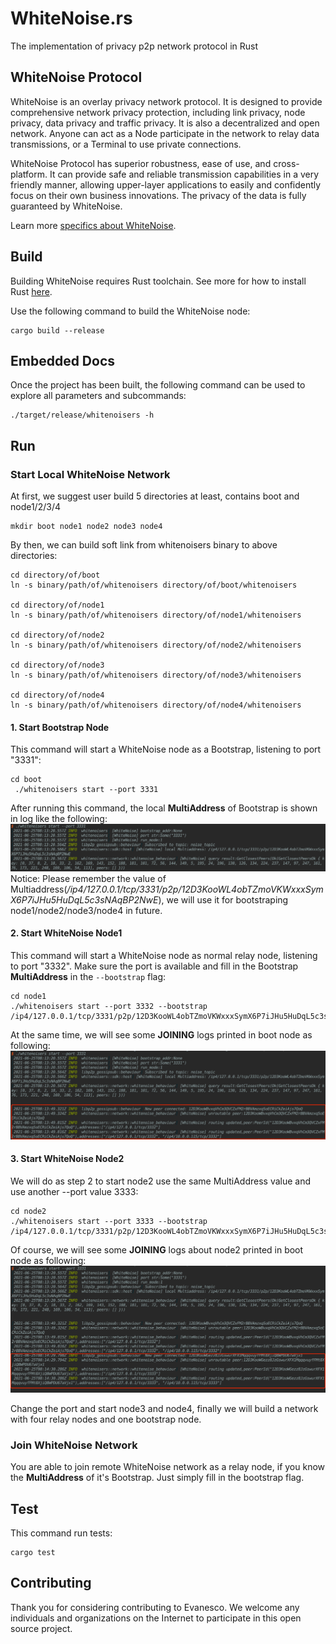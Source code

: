 # WhiteNoise.rs

The implementation of privacy p2p network protocol in Rust

## WhiteNoise Protocol

WhiteNoise is an overlay privacy network protocol. It is designed to provide comprehensive network privacy protection,
including link privacy, node privacy, data privacy and traffic privacy. It is also a decentralized and open network.
Anyone can act as a Node participate in the network to relay data transmissions, or a Terminal to use private
connections.

WhiteNoise Protocol has superior robustness, ease of use, and cross-platform. It can provide safe and reliable
transmission capabilities in a very friendly manner, allowing upper-layer applications to easily and confidently focus
on their own business innovations. The privacy of the data is fully guaranteed by WhiteNoise.

Learn more [specifics about WhiteNoise](./whitenoise.md).

## Build

Building WhiteNoise requires Rust toolchain. See more for how to install
Rust [here](https://www.rust-lang.org/tools/install).

Use the following command to build the WhiteNoise node:

```shell
cargo build --release
```

## Embedded Docs

Once the project has been built, the following command can be used to explore all parameters and subcommands:

```shell
./target/release/whitenoisers -h
```

## Run

### Start Local WhiteNoise Network
At first, we suggest user build 5 directories at least, contains boot and node1/2/3/4
```shell
mkdir boot node1 node2 node3 node4    
```

By then, we can build soft link from whitenoisers binary to above directories:
```shell
cd directory/of/boot
ln -s binary/path/of/whitenoisers directory/of/boot/whitenoisers

cd directory/of/node1
ln -s binary/path/of/whitenoisers directory/of/node1/whitenoisers

cd directory/of/node2
ln -s binary/path/of/whitenoisers directory/of/node2/whitenoisers

cd directory/of/node3
ln -s binary/path/of/whitenoisers directory/of/node3/whitenoisers

cd directory/of/node4
ln -s binary/path/of/whitenoisers directory/of/node4/whitenoisers
```

#### 1. Start Bootstrap Node

This command will start a WhiteNoise node as a Bootstrap, listening to port "3331":

```shell
cd boot
 ./whitenoisers start --port 3331
```

After running this command, the local **MultiAddress** of Bootstrap is shown in log like the following:
![img.png](docs/pics/img0.png)
Notice: Please remember the value of Multiaddress(*/ip4/127.0.0.1/tcp/3331/p2p/12D3KooWL4obTZmoVKWxxxSymX6P7iJHu5HuDqL5c3sNAqBP2NwE*), we will use it for bootstraping node1/node2/node3/node4 in future.

#### 2. Start WhiteNoise Node1

This command will start a WhiteNoise node as normal relay node, listening to port "3332". Make sure the port is
available and fill in the Bootstrap **MultiAddress** in the `--bootstrap` flag:

```shell
cd node1
./whitenoisers start --port 3332 --bootstrap /ip4/127.0.0.1/tcp/3331/p2p/12D3KooWL4obTZmoVKWxxxSymX6P7iJHu5HuDqL5c3sNAqBP2NwE
```
At the same time, we will see some **JOINING** logs printed in boot node as following:
![img.png](./docs/pics/img1.png)

#### 3. Start WhiteNoise Node2
We will do as step 2 to start node2 use the same MultiAddress value and use another --port value 3333:
```shell
cd node2
./whitenoisers start --port 3333 --bootstrap /ip4/127.0.0.1/tcp/3331/p2p/12D3KooWL4obTZmoVKWxxxSymX6P7iJHu5HuDqL5c3sNAqBP2NwE
```
Of course, we will see some **JOINING** logs about node2 printed in boot node as following:
![img.png](docs/pics/img2.png)

Change the port and start node3 and node4, finally we will build a network with four relay nodes and one bootstrap node.

### Join WhiteNoise Network

You are able to join remote WhiteNoise network as a relay node, if you know the **MultiAddress** of it's Bootstrap. Just
simply fill in the bootstrap flag.

## Test 
This command run tests:
```shell
cargo test
```

## Contributing

Thank you for considering contributing to Evanesco. We welcome any individuals and organizations on the Internet to
participate in this open source project.